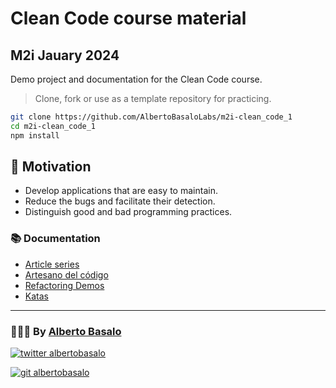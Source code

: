 # Clean Code course material

## M2i Jauary 2024

Demo project and documentation for the Clean Code course.

> Clone, fork or use as a template repository for practicing.

```bash
git clone https://github.com/AlbertoBasaloLabs/m2i-clean_code_1
cd m2i-clean_code_1
npm install
```

## 🎯 Motivation

- Develop applications that are easy to maintain.
- Reduce the bugs and facilitate their detection.
- Distinguish good and bad programming practices.

### 📚 Documentation

- [Article series](./docs/articles.md)
- [Artesano del código](./docs/manifiesto-artesano/index.md)
- [Refactoring Demos](./src/demos)
- [Katas](./src/KATAS/)

---

<footer>
  <h3>🧑🏼‍💻 By <a href="https://albertobasalo.dev" target="blank">Alberto Basalo</a> </h3>
  <p>
    <a href="https://twitter.com/albertobasalo" target="blank">
      <img src="https://img.shields.io/twitter/follow/albertobasalo?logo=twitter&style=for-the-badge" alt="twitter albertobasalo" />
    </a>
  </p>
  <p>
    <a href="https://github.com/albertobasalo" target="blank">
      <img 
        src="https://img.shields.io/github/followers/albertobasalo?logo=github&label=profile albertobasalo&style=for-the-badge" alt="git albertobasalo" />
    </a>
  </p>
</footer>
